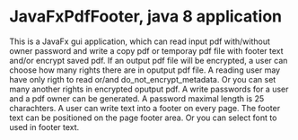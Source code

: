 JavaFxPdfFooter, java 8 application
===============

This is a JavaFx gui application, which can read input pdf with/without owner password and write a copy pdf or temporay pdf file with footer text and/or encrypt saved pdf. If an output pdf file will be encrypted, a user can choose how many rights there are in oputput pdf file. A reading user may have only rigth to read or/and do_not_encrypt_metadata. Or you can set many another rights in encrypted oputput pdf. A write passwords for a user and a pdf owner can be generated. A password maximal length is 25 charachters. A user can write text into a footer on every page. The footer text can be positioned on the page footer area. Or you can select font to used in footer text.
